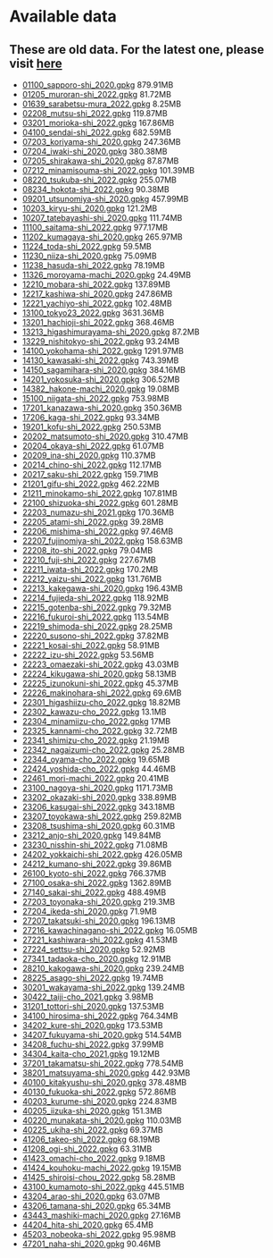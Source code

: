 # Available data 
## These are old data. For the latest one, please visit [here](https://beta.source.coop/repositories/pacificspatial/flateau/description/)
* [01100_sapporo-shi_2020.gpkg](https://flateau.s3.ap-northeast-1.amazonaws.com/data/plateau/2022/buildings202312/gpkg/01100_sapporo-shi_2020.gpkg) 879.91MB
* [01205_muroran-shi_2022.gpkg](https://flateau.s3.ap-northeast-1.amazonaws.com/data/plateau/2022/buildings202312/gpkg/01205_muroran-shi_2022.gpkg) 81.72MB
* [01639_sarabetsu-mura_2022.gpkg](https://flateau.s3.ap-northeast-1.amazonaws.com/data/plateau/2022/buildings202312/gpkg/01639_sarabetsu-mura_2022.gpkg) 8.25MB
* [02208_mutsu-shi_2022.gpkg](https://flateau.s3.ap-northeast-1.amazonaws.com/data/plateau/2022/buildings202312/gpkg/02208_mutsu-shi_2022.gpkg) 119.87MB
* [03201_morioka-shi_2022.gpkg](https://flateau.s3.ap-northeast-1.amazonaws.com/data/plateau/2022/buildings202312/gpkg/03201_morioka-shi_2022.gpkg) 167.86MB
* [04100_sendai-shi_2022.gpkg](https://flateau.s3.ap-northeast-1.amazonaws.com/data/plateau/2022/buildings202312/gpkg/04100_sendai-shi_2022.gpkg) 682.59MB
* [07203_koriyama-shi_2020.gpkg](https://flateau.s3.ap-northeast-1.amazonaws.com/data/plateau/2022/buildings202312/gpkg/07203_koriyama-shi_2020.gpkg) 247.36MB
* [07204_iwaki-shi_2020.gpkg](https://flateau.s3.ap-northeast-1.amazonaws.com/data/plateau/2022/buildings202312/gpkg/07204_iwaki-shi_2020.gpkg) 380.38MB
* [07205_shirakawa-shi_2020.gpkg](https://flateau.s3.ap-northeast-1.amazonaws.com/data/plateau/2022/buildings202312/gpkg/07205_shirakawa-shi_2020.gpkg) 87.87MB
* [07212_minamisouma-shi_2022.gpkg](https://flateau.s3.ap-northeast-1.amazonaws.com/data/plateau/2022/buildings202312/gpkg/07212_minamisouma-shi_2022.gpkg) 101.39MB
* [08220_tsukuba-shi_2022.gpkg](https://flateau.s3.ap-northeast-1.amazonaws.com/data/plateau/2022/buildings202312/gpkg/08220_tsukuba-shi_2022.gpkg) 255.07MB
* [08234_hokota-shi_2022.gpkg](https://flateau.s3.ap-northeast-1.amazonaws.com/data/plateau/2022/buildings202312/gpkg/08234_hokota-shi_2022.gpkg) 90.38MB
* [09201_utsunomiya-shi_2020.gpkg](https://flateau.s3.ap-northeast-1.amazonaws.com/data/plateau/2022/buildings202312/gpkg/09201_utsunomiya-shi_2020.gpkg) 457.99MB
* [10203_kiryu-shi_2020.gpkg](https://flateau.s3.ap-northeast-1.amazonaws.com/data/plateau/2022/buildings202312/gpkg/10203_kiryu-shi_2020.gpkg) 121.2MB
* [10207_tatebayashi-shi_2020.gpkg](https://flateau.s3.ap-northeast-1.amazonaws.com/data/plateau/2022/buildings202312/gpkg/10207_tatebayashi-shi_2020.gpkg) 111.74MB
* [11100_saitama-shi_2022.gpkg](https://flateau.s3.ap-northeast-1.amazonaws.com/data/plateau/2022/buildings202312/gpkg/11100_saitama-shi_2022.gpkg) 977.17MB
* [11202_kumagaya-shi_2020.gpkg](https://flateau.s3.ap-northeast-1.amazonaws.com/data/plateau/2022/buildings202312/gpkg/11202_kumagaya-shi_2020.gpkg) 265.97MB
* [11224_toda-shi_2022.gpkg](https://flateau.s3.ap-northeast-1.amazonaws.com/data/plateau/2022/buildings202312/gpkg/11224_toda-shi_2022.gpkg) 59.5MB
* [11230_niiza-shi_2020.gpkg](https://flateau.s3.ap-northeast-1.amazonaws.com/data/plateau/2022/buildings202312/gpkg/11230_niiza-shi_2020.gpkg) 75.09MB
* [11238_hasuda-shi_2022.gpkg](https://flateau.s3.ap-northeast-1.amazonaws.com/data/plateau/2022/buildings202312/gpkg/11238_hasuda-shi_2022.gpkg) 78.19MB
* [11326_moroyama-machi_2020.gpkg](https://flateau.s3.ap-northeast-1.amazonaws.com/data/plateau/2022/buildings202312/gpkg/11326_moroyama-machi_2020.gpkg) 24.49MB
* [12210_mobara-shi_2022.gpkg](https://flateau.s3.ap-northeast-1.amazonaws.com/data/plateau/2022/buildings202312/gpkg/12210_mobara-shi_2022.gpkg) 137.89MB
* [12217_kashiwa-shi_2020.gpkg](https://flateau.s3.ap-northeast-1.amazonaws.com/data/plateau/2022/buildings202312/gpkg/12217_kashiwa-shi_2020.gpkg) 247.86MB
* [12221_yachiyo-shi_2022.gpkg](https://flateau.s3.ap-northeast-1.amazonaws.com/data/plateau/2022/buildings202312/gpkg/12221_yachiyo-shi_2022.gpkg) 102.48MB
* [13100_tokyo23_2022.gpkg](https://flateau.s3.ap-northeast-1.amazonaws.com/data/plateau/2022/buildings202312/gpkg/13100_tokyo23_2022.gpkg) 3631.36MB
* [13201_hachioji-shi_2022.gpkg](https://flateau.s3.ap-northeast-1.amazonaws.com/data/plateau/2022/buildings202312/gpkg/13201_hachioji-shi_2022.gpkg) 368.46MB
* [13213_higashimurayama-shi_2020.gpkg](https://flateau.s3.ap-northeast-1.amazonaws.com/data/plateau/2022/buildings202312/gpkg/13213_higashimurayama-shi_2020.gpkg) 87.2MB
* [13229_nishitokyo-shi_2022.gpkg](https://flateau.s3.ap-northeast-1.amazonaws.com/data/plateau/2022/buildings202312/gpkg/13229_nishitokyo-shi_2022.gpkg) 93.24MB
* [14100_yokohama-shi_2022.gpkg](https://flateau.s3.ap-northeast-1.amazonaws.com/data/plateau/2022/buildings202312/gpkg/14100_yokohama-shi_2022.gpkg) 1291.97MB
* [14130_kawasaki-shi_2022.gpkg](https://flateau.s3.ap-northeast-1.amazonaws.com/data/plateau/2022/buildings202312/gpkg/14130_kawasaki-shi_2022.gpkg) 743.39MB
* [14150_sagamihara-shi_2020.gpkg](https://flateau.s3.ap-northeast-1.amazonaws.com/data/plateau/2022/buildings202312/gpkg/14150_sagamihara-shi_2020.gpkg) 384.16MB
* [14201_yokosuka-shi_2020.gpkg](https://flateau.s3.ap-northeast-1.amazonaws.com/data/plateau/2022/buildings202312/gpkg/14201_yokosuka-shi_2020.gpkg) 306.52MB
* [14382_hakone-machi_2020.gpkg](https://flateau.s3.ap-northeast-1.amazonaws.com/data/plateau/2022/buildings202312/gpkg/14382_hakone-machi_2020.gpkg) 19.08MB
* [15100_niigata-shi_2022.gpkg](https://flateau.s3.ap-northeast-1.amazonaws.com/data/plateau/2022/buildings202312/gpkg/15100_niigata-shi_2022.gpkg) 753.98MB
* [17201_kanazawa-shi_2020.gpkg](https://flateau.s3.ap-northeast-1.amazonaws.com/data/plateau/2022/buildings202312/gpkg/17201_kanazawa-shi_2020.gpkg) 350.36MB
* [17206_kaga-shi_2022.gpkg](https://flateau.s3.ap-northeast-1.amazonaws.com/data/plateau/2022/buildings202312/gpkg/17206_kaga-shi_2022.gpkg) 93.34MB
* [19201_kofu-shi_2022.gpkg](https://flateau.s3.ap-northeast-1.amazonaws.com/data/plateau/2022/buildings202312/gpkg/19201_kofu-shi_2022.gpkg) 250.53MB
* [20202_matsumoto-shi_2020.gpkg](https://flateau.s3.ap-northeast-1.amazonaws.com/data/plateau/2022/buildings202312/gpkg/20202_matsumoto-shi_2020.gpkg) 310.47MB
* [20204_okaya-shi_2022.gpkg](https://flateau.s3.ap-northeast-1.amazonaws.com/data/plateau/2022/buildings202312/gpkg/20204_okaya-shi_2022.gpkg) 61.07MB
* [20209_ina-shi_2020.gpkg](https://flateau.s3.ap-northeast-1.amazonaws.com/data/plateau/2022/buildings202312/gpkg/20209_ina-shi_2020.gpkg) 110.37MB
* [20214_chino-shi_2022.gpkg](https://flateau.s3.ap-northeast-1.amazonaws.com/data/plateau/2022/buildings202312/gpkg/20214_chino-shi_2022.gpkg) 112.17MB
* [20217_saku-shi_2022.gpkg](https://flateau.s3.ap-northeast-1.amazonaws.com/data/plateau/2022/buildings202312/gpkg/20217_saku-shi_2022.gpkg) 159.71MB
* [21201_gifu-shi_2022.gpkg](https://flateau.s3.ap-northeast-1.amazonaws.com/data/plateau/2022/buildings202312/gpkg/21201_gifu-shi_2022.gpkg) 462.22MB
* [21211_minokamo-shi_2022.gpkg](https://flateau.s3.ap-northeast-1.amazonaws.com/data/plateau/2022/buildings202312/gpkg/21211_minokamo-shi_2022.gpkg) 107.81MB
* [22100_shizuoka-shi_2022.gpkg](https://flateau.s3.ap-northeast-1.amazonaws.com/data/plateau/2022/buildings202312/gpkg/22100_shizuoka-shi_2022.gpkg) 601.28MB
* [22203_numazu-shi_2021.gpkg](https://flateau.s3.ap-northeast-1.amazonaws.com/data/plateau/2022/buildings202312/gpkg/22203_numazu-shi_2021.gpkg) 170.36MB
* [22205_atami-shi_2022.gpkg](https://flateau.s3.ap-northeast-1.amazonaws.com/data/plateau/2022/buildings202312/gpkg/22205_atami-shi_2022.gpkg) 39.28MB
* [22206_mishima-shi_2022.gpkg](https://flateau.s3.ap-northeast-1.amazonaws.com/data/plateau/2022/buildings202312/gpkg/22206_mishima-shi_2022.gpkg) 97.46MB
* [22207_fujinomiya-shi_2022.gpkg](https://flateau.s3.ap-northeast-1.amazonaws.com/data/plateau/2022/buildings202312/gpkg/22207_fujinomiya-shi_2022.gpkg) 158.63MB
* [22208_ito-shi_2022.gpkg](https://flateau.s3.ap-northeast-1.amazonaws.com/data/plateau/2022/buildings202312/gpkg/22208_ito-shi_2022.gpkg) 79.04MB
* [22210_fuji-shi_2022.gpkg](https://flateau.s3.ap-northeast-1.amazonaws.com/data/plateau/2022/buildings202312/gpkg/22210_fuji-shi_2022.gpkg) 227.67MB
* [22211_iwata-shi_2022.gpkg](https://flateau.s3.ap-northeast-1.amazonaws.com/data/plateau/2022/buildings202312/gpkg/22211_iwata-shi_2022.gpkg) 170.2MB
* [22212_yaizu-shi_2022.gpkg](https://flateau.s3.ap-northeast-1.amazonaws.com/data/plateau/2022/buildings202312/gpkg/22212_yaizu-shi_2022.gpkg) 131.76MB
* [22213_kakegawa-shi_2020.gpkg](https://flateau.s3.ap-northeast-1.amazonaws.com/data/plateau/2022/buildings202312/gpkg/22213_kakegawa-shi_2020.gpkg) 196.43MB
* [22214_fujieda-shi_2022.gpkg](https://flateau.s3.ap-northeast-1.amazonaws.com/data/plateau/2022/buildings202312/gpkg/22214_fujieda-shi_2022.gpkg) 118.92MB
* [22215_gotenba-shi_2022.gpkg](https://flateau.s3.ap-northeast-1.amazonaws.com/data/plateau/2022/buildings202312/gpkg/22215_gotenba-shi_2022.gpkg) 79.32MB
* [22216_fukuroi-shi_2022.gpkg](https://flateau.s3.ap-northeast-1.amazonaws.com/data/plateau/2022/buildings202312/gpkg/22216_fukuroi-shi_2022.gpkg) 113.54MB
* [22219_shimoda-shi_2022.gpkg](https://flateau.s3.ap-northeast-1.amazonaws.com/data/plateau/2022/buildings202312/gpkg/22219_shimoda-shi_2022.gpkg) 28.25MB
* [22220_susono-shi_2022.gpkg](https://flateau.s3.ap-northeast-1.amazonaws.com/data/plateau/2022/buildings202312/gpkg/22220_susono-shi_2022.gpkg) 37.82MB
* [22221_kosai-shi_2022.gpkg](https://flateau.s3.ap-northeast-1.amazonaws.com/data/plateau/2022/buildings202312/gpkg/22221_kosai-shi_2022.gpkg) 58.91MB
* [22222_izu-shi_2022.gpkg](https://flateau.s3.ap-northeast-1.amazonaws.com/data/plateau/2022/buildings202312/gpkg/22222_izu-shi_2022.gpkg) 53.56MB
* [22223_omaezaki-shi_2022.gpkg](https://flateau.s3.ap-northeast-1.amazonaws.com/data/plateau/2022/buildings202312/gpkg/22223_omaezaki-shi_2022.gpkg) 43.03MB
* [22224_kikugawa-shi_2020.gpkg](https://flateau.s3.ap-northeast-1.amazonaws.com/data/plateau/2022/buildings202312/gpkg/22224_kikugawa-shi_2020.gpkg) 58.13MB
* [22225_izunokuni-shi_2022.gpkg](https://flateau.s3.ap-northeast-1.amazonaws.com/data/plateau/2022/buildings202312/gpkg/22225_izunokuni-shi_2022.gpkg) 45.37MB
* [22226_makinohara-shi_2022.gpkg](https://flateau.s3.ap-northeast-1.amazonaws.com/data/plateau/2022/buildings202312/gpkg/22226_makinohara-shi_2022.gpkg) 69.6MB
* [22301_higashiizu-cho_2022.gpkg](https://flateau.s3.ap-northeast-1.amazonaws.com/data/plateau/2022/buildings202312/gpkg/22301_higashiizu-cho_2022.gpkg) 18.82MB
* [22302_kawazu-cho_2022.gpkg](https://flateau.s3.ap-northeast-1.amazonaws.com/data/plateau/2022/buildings202312/gpkg/22302_kawazu-cho_2022.gpkg) 13.1MB
* [22304_minamiizu-cho_2022.gpkg](https://flateau.s3.ap-northeast-1.amazonaws.com/data/plateau/2022/buildings202312/gpkg/22304_minamiizu-cho_2022.gpkg) 17MB
* [22325_kannami-cho_2022.gpkg](https://flateau.s3.ap-northeast-1.amazonaws.com/data/plateau/2022/buildings202312/gpkg/22325_kannami-cho_2022.gpkg) 32.72MB
* [22341_shimizu-cho_2022.gpkg](https://flateau.s3.ap-northeast-1.amazonaws.com/data/plateau/2022/buildings202312/gpkg/22341_shimizu-cho_2022.gpkg) 21.19MB
* [22342_nagaizumi-cho_2022.gpkg](https://flateau.s3.ap-northeast-1.amazonaws.com/data/plateau/2022/buildings202312/gpkg/22342_nagaizumi-cho_2022.gpkg) 25.28MB
* [22344_oyama-cho_2022.gpkg](https://flateau.s3.ap-northeast-1.amazonaws.com/data/plateau/2022/buildings202312/gpkg/22344_oyama-cho_2022.gpkg) 19.65MB
* [22424_yoshida-cho_2022.gpkg](https://flateau.s3.ap-northeast-1.amazonaws.com/data/plateau/2022/buildings202312/gpkg/22424_yoshida-cho_2022.gpkg) 44.46MB
* [22461_mori-machi_2022.gpkg](https://flateau.s3.ap-northeast-1.amazonaws.com/data/plateau/2022/buildings202312/gpkg/22461_mori-machi_2022.gpkg) 20.41MB
* [23100_nagoya-shi_2020.gpkg](https://flateau.s3.ap-northeast-1.amazonaws.com/data/plateau/2022/buildings202312/gpkg/23100_nagoya-shi_2020.gpkg) 1171.73MB
* [23202_okazaki-shi_2020.gpkg](https://flateau.s3.ap-northeast-1.amazonaws.com/data/plateau/2022/buildings202312/gpkg/23202_okazaki-shi_2020.gpkg) 338.89MB
* [23206_kasugai-shi_2022.gpkg](https://flateau.s3.ap-northeast-1.amazonaws.com/data/plateau/2022/buildings202312/gpkg/23206_kasugai-shi_2022.gpkg) 343.18MB
* [23207_toyokawa-shi_2022.gpkg](https://flateau.s3.ap-northeast-1.amazonaws.com/data/plateau/2022/buildings202312/gpkg/23207_toyokawa-shi_2022.gpkg) 259.82MB
* [23208_tsushima-shi_2020.gpkg](https://flateau.s3.ap-northeast-1.amazonaws.com/data/plateau/2022/buildings202312/gpkg/23208_tsushima-shi_2020.gpkg) 60.31MB
* [23212_anjo-shi_2020.gpkg](https://flateau.s3.ap-northeast-1.amazonaws.com/data/plateau/2022/buildings202312/gpkg/23212_anjo-shi_2020.gpkg) 149.84MB
* [23230_nisshin-shi_2022.gpkg](https://flateau.s3.ap-northeast-1.amazonaws.com/data/plateau/2022/buildings202312/gpkg/23230_nisshin-shi_2022.gpkg) 71.08MB
* [24202_yokkaichi-shi_2022.gpkg](https://flateau.s3.ap-northeast-1.amazonaws.com/data/plateau/2022/buildings202312/gpkg/24202_yokkaichi-shi_2022.gpkg) 426.05MB
* [24212_kumano-shi_2022.gpkg](https://flateau.s3.ap-northeast-1.amazonaws.com/data/plateau/2022/buildings202312/gpkg/24212_kumano-shi_2022.gpkg) 39.86MB
* [26100_kyoto-shi_2022.gpkg](https://flateau.s3.ap-northeast-1.amazonaws.com/data/plateau/2022/buildings202312/gpkg/26100_kyoto-shi_2022.gpkg) 766.37MB
* [27100_osaka-shi_2022.gpkg](https://flateau.s3.ap-northeast-1.amazonaws.com/data/plateau/2022/buildings202312/gpkg/27100_osaka-shi_2022.gpkg) 1362.89MB
* [27140_sakai-shi_2022.gpkg](https://flateau.s3.ap-northeast-1.amazonaws.com/data/plateau/2022/buildings202312/gpkg/27140_sakai-shi_2022.gpkg) 488.49MB
* [27203_toyonaka-shi_2020.gpkg](https://flateau.s3.ap-northeast-1.amazonaws.com/data/plateau/2022/buildings202312/gpkg/27203_toyonaka-shi_2020.gpkg) 219.3MB
* [27204_ikeda-shi_2020.gpkg](https://flateau.s3.ap-northeast-1.amazonaws.com/data/plateau/2022/buildings202312/gpkg/27204_ikeda-shi_2020.gpkg) 71.9MB
* [27207_takatsuki-shi_2020.gpkg](https://flateau.s3.ap-northeast-1.amazonaws.com/data/plateau/2022/buildings202312/gpkg/27207_takatsuki-shi_2020.gpkg) 196.13MB
* [27216_kawachinagano-shi_2022.gpkg](https://flateau.s3.ap-northeast-1.amazonaws.com/data/plateau/2022/buildings202312/gpkg/27216_kawachinagano-shi_2022.gpkg) 16.05MB
* [27221_kashiwara-shi_2022.gpkg](https://flateau.s3.ap-northeast-1.amazonaws.com/data/plateau/2022/buildings202312/gpkg/27221_kashiwara-shi_2022.gpkg) 41.53MB
* [27224_settsu-shi_2020.gpkg](https://flateau.s3.ap-northeast-1.amazonaws.com/data/plateau/2022/buildings202312/gpkg/27224_settsu-shi_2020.gpkg) 52.92MB
* [27341_tadaoka-cho_2020.gpkg](https://flateau.s3.ap-northeast-1.amazonaws.com/data/plateau/2022/buildings202312/gpkg/27341_tadaoka-cho_2020.gpkg) 12.91MB
* [28210_kakogawa-shi_2020.gpkg](https://flateau.s3.ap-northeast-1.amazonaws.com/data/plateau/2022/buildings202312/gpkg/28210_kakogawa-shi_2020.gpkg) 239.24MB
* [28225_asago-shi_2022.gpkg](https://flateau.s3.ap-northeast-1.amazonaws.com/data/plateau/2022/buildings202312/gpkg/28225_asago-shi_2022.gpkg) 19.74MB
* [30201_wakayama-shi_2022.gpkg](https://flateau.s3.ap-northeast-1.amazonaws.com/data/plateau/2022/buildings202312/gpkg/30201_wakayama-shi_2022.gpkg) 139.24MB
* [30422_taiji-cho_2021.gpkg](https://flateau.s3.ap-northeast-1.amazonaws.com/data/plateau/2022/buildings202312/gpkg/30422_taiji-cho_2021.gpkg) 3.98MB
* [31201_tottori-shi_2020.gpkg](https://flateau.s3.ap-northeast-1.amazonaws.com/data/plateau/2022/buildings202312/gpkg/31201_tottori-shi_2020.gpkg) 137.53MB
* [34100_hirosima-shi_2022.gpkg](https://flateau.s3.ap-northeast-1.amazonaws.com/data/plateau/2022/buildings202312/gpkg/34100_hirosima-shi_2022.gpkg) 764.34MB
* [34202_kure-shi_2020.gpkg](https://flateau.s3.ap-northeast-1.amazonaws.com/data/plateau/2022/buildings202312/gpkg/34202_kure-shi_2020.gpkg) 173.53MB
* [34207_fukuyama-shi_2020.gpkg](https://flateau.s3.ap-northeast-1.amazonaws.com/data/plateau/2022/buildings202312/gpkg/34207_fukuyama-shi_2020.gpkg) 514.54MB
* [34208_fuchu-shi_2022.gpkg](https://flateau.s3.ap-northeast-1.amazonaws.com/data/plateau/2022/buildings202312/gpkg/34208_fuchu-shi_2022.gpkg) 37.99MB
* [34304_kaita-cho_2021.gpkg](https://flateau.s3.ap-northeast-1.amazonaws.com/data/plateau/2022/buildings202312/gpkg/34304_kaita-cho_2021.gpkg) 19.12MB
* [37201_takamatsu-shi_2022.gpkg](https://flateau.s3.ap-northeast-1.amazonaws.com/data/plateau/2022/buildings202312/gpkg/37201_takamatsu-shi_2022.gpkg) 778.54MB
* [38201_matsuyama-shi_2020.gpkg](https://flateau.s3.ap-northeast-1.amazonaws.com/data/plateau/2022/buildings202312/gpkg/38201_matsuyama-shi_2020.gpkg) 442.93MB
* [40100_kitakyushu-shi_2020.gpkg](https://flateau.s3.ap-northeast-1.amazonaws.com/data/plateau/2022/buildings202312/gpkg/40100_kitakyushu-shi_2020.gpkg) 378.48MB
* [40130_fukuoka-shi_2022.gpkg](https://flateau.s3.ap-northeast-1.amazonaws.com/data/plateau/2022/buildings202312/gpkg/40130_fukuoka-shi_2022.gpkg) 572.86MB
* [40203_kurume-shi_2020.gpkg](https://flateau.s3.ap-northeast-1.amazonaws.com/data/plateau/2022/buildings202312/gpkg/40203_kurume-shi_2020.gpkg) 224.83MB
* [40205_iizuka-shi_2020.gpkg](https://flateau.s3.ap-northeast-1.amazonaws.com/data/plateau/2022/buildings202312/gpkg/40205_iizuka-shi_2020.gpkg) 151.3MB
* [40220_munakata-shi_2020.gpkg](https://flateau.s3.ap-northeast-1.amazonaws.com/data/plateau/2022/buildings202312/gpkg/40220_munakata-shi_2020.gpkg) 110.03MB
* [40225_ukiha-shi_2022.gpkg](https://flateau.s3.ap-northeast-1.amazonaws.com/data/plateau/2022/buildings202312/gpkg/40225_ukiha-shi_2022.gpkg) 69.37MB
* [41206_takeo-shi_2022.gpkg](https://flateau.s3.ap-northeast-1.amazonaws.com/data/plateau/2022/buildings202312/gpkg/41206_takeo-shi_2022.gpkg) 68.19MB
* [41208_ogi-shi_2022.gpkg](https://flateau.s3.ap-northeast-1.amazonaws.com/data/plateau/2022/buildings202312/gpkg/41208_ogi-shi_2022.gpkg) 63.31MB
* [41423_omachi-cho_2022.gpkg](https://flateau.s3.ap-northeast-1.amazonaws.com/data/plateau/2022/buildings202312/gpkg/41423_omachi-cho_2022.gpkg) 9.18MB
* [41424_kouhoku-machi_2022.gpkg](https://flateau.s3.ap-northeast-1.amazonaws.com/data/plateau/2022/buildings202312/gpkg/41424_kouhoku-machi_2022.gpkg) 19.15MB
* [41425_shiroisi-chou_2022.gpkg](https://flateau.s3.ap-northeast-1.amazonaws.com/data/plateau/2022/buildings202312/gpkg/41425_shiroisi-chou_2022.gpkg) 58.28MB
* [43100_kumamoto-shi_2022.gpkg](https://flateau.s3.ap-northeast-1.amazonaws.com/data/plateau/2022/buildings202312/gpkg/43100_kumamoto-shi_2022.gpkg) 445.51MB
* [43204_arao-shi_2020.gpkg](https://flateau.s3.ap-northeast-1.amazonaws.com/data/plateau/2022/buildings202312/gpkg/43204_arao-shi_2020.gpkg) 63.07MB
* [43206_tamana-shi_2020.gpkg](https://flateau.s3.ap-northeast-1.amazonaws.com/data/plateau/2022/buildings202312/gpkg/43206_tamana-shi_2020.gpkg) 65.34MB
* [43443_mashiki-machi_2020.gpkg](https://flateau.s3.ap-northeast-1.amazonaws.com/data/plateau/2022/buildings202312/gpkg/43443_mashiki-machi_2020.gpkg) 27.16MB
* [44204_hita-shi_2020.gpkg](https://flateau.s3.ap-northeast-1.amazonaws.com/data/plateau/2022/buildings202312/gpkg/44204_hita-shi_2020.gpkg) 65.4MB
* [45203_nobeoka-shi_2022.gpkg](https://flateau.s3.ap-northeast-1.amazonaws.com/data/plateau/2022/buildings202312/gpkg/45203_nobeoka-shi_2022.gpkg) 95.98MB
* [47201_naha-shi_2020.gpkg](https://flateau.s3.ap-northeast-1.amazonaws.com/data/plateau/2022/buildings202312/gpkg/47201_naha-shi_2020.gpkg) 90.46MB


